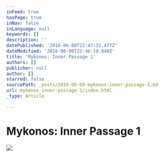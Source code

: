 ```yaml
---
inFeed: true
hasPage: true
inNav: false
inLanguage: null
keywords: []
description: ''
datePublished: '2016-06-08T22:47:32.477Z'
dateModified: '2016-06-08T22:46:19.940Z'
title: 'Mykonos: Inner Passage 1'
authors: []
publisher: null
author: []
starred: false
sourcePath: _posts/2016-06-08-mykonos-inner-passage-1.md
url: mykonos-inner-passage-1/index.html
_type: Article

---
```

# Mykonos: Inner Passage 1
![](https://the-grid-user-content.s3-us-west-2.amazonaws.com/da4f8989-ec4c-411f-b3bb-044ba4262e0c.jpg)